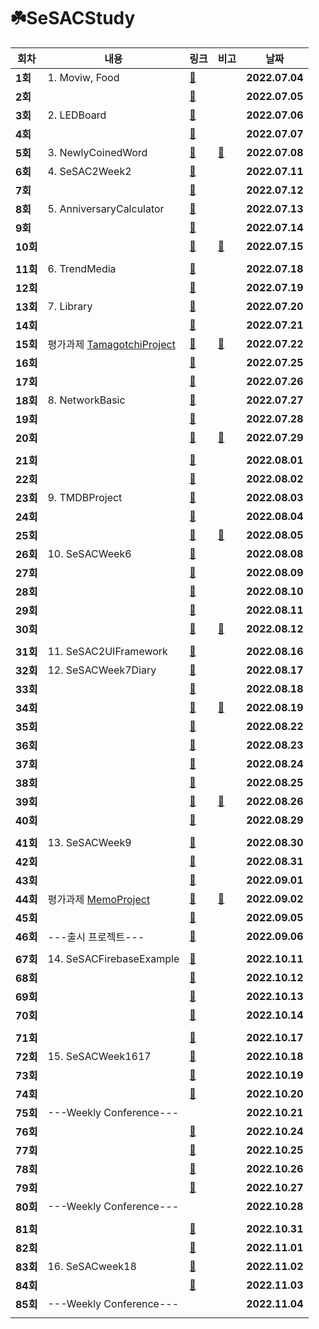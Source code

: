# ☘️SeSACStudy

| 회차 | 내용 | 링크 | 비고 | 날짜 |
| --- | --- | --- | --- | --- |
| **1회** | 1. Moviw, Food | [📄](https://eun-dev.tistory.com/2) |  | **2022.07.04** |
| **2회** |  | [📄](https://eun-dev.tistory.com/3) |  | **2022.07.05** |
| **3회** | 2. LEDBoard | [📄](https://eun-dev.tistory.com/4) |  | **2022.07.06** |
| **4회** |  | [📄](https://eun-dev.tistory.com/5) |  | **2022.07.07** |
| **5회** | 3. NewlyCoinedWord | [📄](https://eun-dev.tistory.com/6) | [📄](https://eun-dev.tistory.com/7) | **2022.07.08** |
| **6회** | 4. SeSAC2Week2 | [📄](https://eun-dev.tistory.com/8) |  | **2022.07.11** |
| **7회** |  | [📄](https://eun-dev.tistory.com/9) |  | **2022.07.12** |
| **8회** | 5. AnniversaryCalculator  | [📄](https://eun-dev.tistory.com/10) |  | **2022.07.13** |
| **9회** |  | [📄](https://eun-dev.tistory.com/11) |  | **2022.07.14** |
| **10회** |  | [📄](https://eun-dev.tistory.com/12) | [📄](https://eun-dev.tistory.com/13) | **2022.07.15** |
|  |  |  |  |  |
| **11회** | 6. TrendMedia | [📄](https://eun-dev.tistory.com/14) |  | **2022.07.18** |
| **12회** |  | [📄](https://eun-dev.tistory.com/15) |  | **2022.07.19** |
| **13회** | 7. Library | [📄](https://eun-dev.tistory.com/16) |  | **2022.07.20** |
| **14회** |  | [📄](https://eun-dev.tistory.com/17) |  | **2022.07.21** |
| **15회** | 평가과제 [TamagotchiProject](https://github.com/EunJi01/TamagotchiProject) | [📄](https://eun-dev.tistory.com/18) | [📄](https://eun-dev.tistory.com/19) | **2022.07.22** |
| **16회** |  | [📄](https://eun-dev.tistory.com/20) |  | **2022.07.25** |
| **17회** |  | [📄](https://eun-dev.tistory.com/21) |  | **2022.07.26** |
| **18회** | 8. NetworkBasic | [📄](https://eun-dev.tistory.com/22) |  | **2022.07.27** |
| **19회** |  | [📄](https://eun-dev.tistory.com/23) |  | **2022.07.28** |
| **20회** |  | [📄](https://eun-dev.tistory.com/24) | [📄](https://eun-dev.tistory.com/25) | **2022.07.29** |
|  |  |  |  |  |
| **21회** |  | [📄](https://eun-dev.tistory.com/26) |  | **2022.08.01** |
| **22회** |  | [📄](https://eun-dev.tistory.com/27) |  | **2022.08.02** |
| **23회** | 9. TMDBProject | [📄](https://eun-dev.tistory.com/28) |  | **2022.08.03** |
| **24회** |  | [📄](https://eun-dev.tistory.com/29) |  | **2022.08.04** |
| **25회** |  | [📄](https://eun-dev.tistory.com/30) | [📄](https://eun-dev.tistory.com/31) | **2022.08.05** |
| **26회** | 10. SeSACWeek6 | [📄](https://eun-dev.tistory.com/32) |  | **2022.08.08** |
| **27회** |  | [📄](https://eun-dev.tistory.com/33) |  | **2022.08.09** |
| **28회** |  | [📄](https://eun-dev.tistory.com/34) |  | **2022.08.10** |
| **29회** |  | [📄](https://eun-dev.tistory.com/35) |  | **2022.08.11** |
| **30회** |  | [📄](https://eun-dev.tistory.com/36) | [📄](https://eun-dev.tistory.com/37) | **2022.08.12** |
|  |  |  |  |  |
| **31회** | 11. SeSAC2UIFramework | [📄](https://eun-dev.tistory.com/38) |  | **2022.08.16** |
| **32회** | 12. SeSACWeek7Diary | [📄](https://eun-dev.tistory.com/39) |  | **2022.08.17** |
| **33회** |  | [📄](https://eun-dev.tistory.com/40) |  | **2022.08.18** |
| **34회** |  | [📄](https://eun-dev.tistory.com/42) | [📄](https://eun-dev.tistory.com/43) | **2022.08.19** |
| **35회** |  | [📄](https://eun-dev.tistory.com/44) |  | **2022.08.22** |
| **36회** |  | [📄](https://eun-dev.tistory.com/45) |  | **2022.08.23** |
| **37회** |  | [📄](https://eun-dev.tistory.com/46) |  | **2022.08.24** |
| **38회** |  | [📄](https://eun-dev.tistory.com/47) |  | **2022.08.25** |
| **39회** |  | [📄](https://eun-dev.tistory.com/48) | [📄](https://eun-dev.tistory.com/49) | **2022.08.26** |
| **40회** |  | [📄](https://eun-dev.tistory.com/50) |  | **2022.08.29** |
|  |  |  |  |  |
| **41회** | 13. SeSACWeek9 | [📄](https://eun-dev.tistory.com/51) |  | **2022.08.30** |
| **42회** |  | [📄](https://eun-dev.tistory.com/53) |  | **2022.08.31** |
| **43회** |  | [📄](https://eun-dev.tistory.com/54) |  | **2022.09.01** |
| **44회** | 평가과제 [MemoProject](https://github.com/EunJi01/MemoProject) | [📄](https://eun-dev.tistory.com/55) | [📄](https://eun-dev.tistory.com/56) | **2022.09.02** |
| **45회** |  | [📄](https://eun-dev.tistory.com/57) |  | **2022.09.05** |
| **46회** | ---출시 프로젝트--- | [📄](https://eun-dev.tistory.com/60) |  | **2022.09.06** |
|  |  |  |  |  |
| **67회** | 14. SeSACFirebaseExample | [📄](https://eun-dev.tistory.com/61) |  | **2022.10.11** |
| **68회** |  | [📄](https://eun-dev.tistory.com/62) |  | **2022.10.12** |
| **69회** |  | [📄](https://eun-dev.tistory.com/63) |  | **2022.10.13** |
| **70회** |  | [📄](https://eun-dev.tistory.com/64) |  | **2022.10.14** |
|  |  |  |  |  |
| **71회** |  | [📄](https://eun-dev.tistory.com/65) |  | **2022.10.17** |
| **72회** | 15. SeSACWeek1617 | [📄](https://eun-dev.tistory.com/66) |  | **2022.10.18** |
| **73회** |  | [📄](https://eun-dev.tistory.com/67) |  | **2022.10.19** |
| **74회** |  | [📄](https://eun-dev.tistory.com/68) |  | **2022.10.20** |
| **75회** | ---Weekly Conference--- |  |  | **2022.10.21** |
| **76회** |  | [📄](https://eun-dev.tistory.com/69) |  | **2022.10.24** |
| **77회** |  | [📄](https://eun-dev.tistory.com/70) |  | **2022.10.25** |
| **78회** |  | [📄](https://eun-dev.tistory.com/71) |  | **2022.10.26** |
| **79회** |  | [📄](https://eun-dev.tistory.com/73) |  | **2022.10.27** |
| **80회** | ---Weekly Conference--- |  |  | **2022.10.28** |
|  |  |  |  |  |
| **81회** |  | [📄](https://eun-dev.tistory.com/74) |  | **2022.10.31** |
| **82회** |  | [📄](https://eun-dev.tistory.com/75) |  | **2022.11.01** |
| **83회** | 16. SeSACweek18 | [📄](https://eun-dev.tistory.com/76) |  | **2022.11.02** |
| **84회** |  | [📄](https://eun-dev.tistory.com/77) |  | **2022.11.03** |
| **85회** | ---Weekly Conference--- |  |  | **2022.11.04** |
|  |  |  |  |  |

</br>
</br>
</br>

